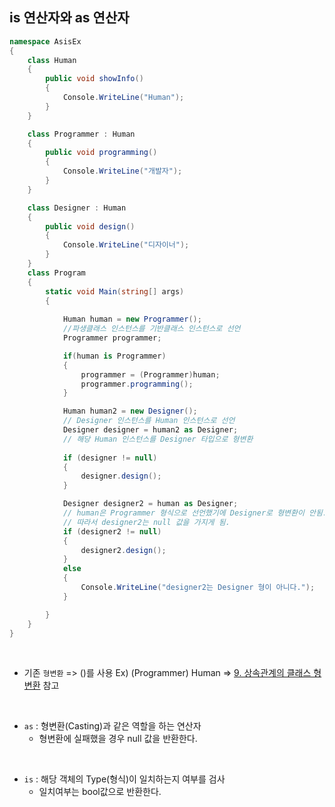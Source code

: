 ## is 연산자와 as 연산자

```csharp
namespace AsisEx
{
    class Human
    {
        public void showInfo()
        {
            Console.WriteLine("Human");
        }
    }

    class Programmer : Human
    {
        public void programming()
        {
            Console.WriteLine("개발자");
        }
    }

    class Designer : Human
    {
        public void design()
        {
            Console.WriteLine("디자이너");
        }
    }
    class Program
    {
        static void Main(string[] args)
        {
      
            Human human = new Programmer();
            //파생클래스 인스턴스를 기반클래스 인스턴스로 선언
            Programmer programmer;

            if(human is Programmer)
            {
                programmer = (Programmer)human; 
                programmer.programming();
            }

            Human human2 = new Designer();
            // Designer 인스턴스를 Human 인스턴스로 선언
            Designer designer = human2 as Designer;
            // 해당 Human 인스턴스를 Designer 타입으로 형변환
            
            if (designer != null) 
            { 
                designer.design();  
            }

            Designer designer2 = human as Designer;    
            // human은 Programmer 형식으로 선언했기에 Designer로 형변환이 안됨.
            // 따라서 designer2는 null 값을 가지게 됨.
            if (designer2 != null)
            {
                designer2.design();
            }
            else
            {
                Console.WriteLine("designer2는 Designer 형이 아니다.");
            }

        }
    }
}
```

<br />

- 기존 `형변환` => ()를 사용 Ex) (Programmer) Human => [9. 상속관계의 클래스 형변환](https://github.com/Dudu-Kim/Learning_Note/blob/main/Programming%20Language/C%23/9.%20%EC%83%81%EC%86%8D%EA%B4%80%EA%B3%84%EC%9D%98%20%ED%81%B4%EB%9E%98%EC%8A%A4%20%ED%98%95%EB%B3%80%ED%99%98.md) 참고 

<br />

- `as` : 형변환(Casting)과 같은 역할을 하는 연산자
  - 형변환에 실패했을 경우 null 값을 반환한다.

<br />

- `is` : 해당 객체의 Type(형식)이 일치하는지 여부를 검사
  - 일치여부는 bool값으로 반환한다.